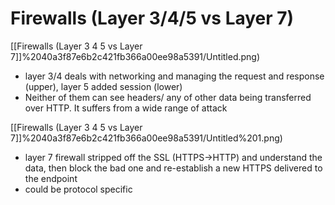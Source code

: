 # Firewalls (Layer 3/4/5 vs Layer 7)

[[Firewalls (Layer 3 4 5 vs Layer 7]]%2040a3f87e6b2c421fb366a00ee98a5391/Untitled.png)

- layer 3/4 deals with networking and managing the request and response (upper), layer 5 added session (lower)
- Neither of them can see headers/ any of other data being transferred over HTTP. It suffers from a wide range of attack

[[Firewalls (Layer 3 4 5 vs Layer 7]]%2040a3f87e6b2c421fb366a00ee98a5391/Untitled%201.png)

- layer 7 firewall stripped off the SSL (HTTPS→HTTP) and understand the data, then block the bad one and re-establish a new HTTPS delivered to the endpoint
- could be protocol specific
